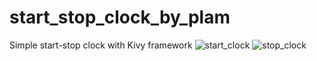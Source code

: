 # start_stop_clock_by_plam
Simple start-stop clock with Kivy framework
![start_clock](https://user-images.githubusercontent.com/117172634/230562843-9c7883e6-fda8-40ff-8c0e-5081413af112.JPG)
![stop_clock](https://user-images.githubusercontent.com/117172634/230562848-ef5dd84c-fa9b-49a7-a6f9-31fbb9706964.JPG)
